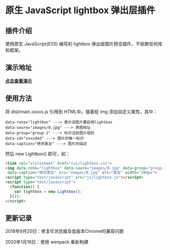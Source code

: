 # 原生 JavaScript lightbox 弹出层插件

## 插件介绍

使用原生 JavaScript(ES5) 编写的 lightbox 弹出层图片预览插件，不依赖任何库和框架。

## 演示地址

**[点击查看演示](http://tflin.com/demo/lightbox/)**

## 使用方法

将 dist/main.xxxxx.js 引用到 HTML中。接着给 img 添加自定义属性，其中：

```
data-rote="lightbox" ---> 表示该图片要启用lightbox
data-soure="images/0.jpg" ---> 原图地址
data-group="group-1" ---> 标识当前图片组别
data-id="xxxxdad" ---> 图片的唯一标识
data-caption="绝世美女" ---> 图片的描述
```

然后 new Lightbox() 即可，如：
```html
<link rel="stylesheet" href="css/lightbox.css">
<img data-rote="lightbox" data-soure="images/0.jpg" data-group="group-1" data-id="qewsdq"
 data-caption="绝世美女" src="images/0.jpg" alt="美女" width="200px">
<script type="text/javascript" src="js/lightbox.js"></script>
<script type="text/javascript">
  (function() {
    var lightbox = new Lightbox();
  }());
</script>
```

## 更新记录

2018年9月20日：修复IE浏览器及低版本Chrome的兼容问题

2020年1月16日：使用 wenpack 重新构建
